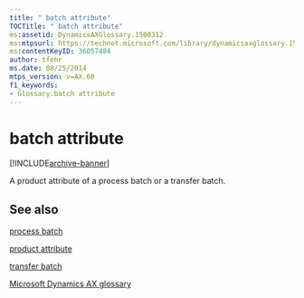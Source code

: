```yaml
---
title: " batch attribute"
TOCTitle: " batch attribute"
ms:assetid: DynamicsAXGlossary.1500312
ms:mtpsurl: https://technet.microsoft.com/library/dynamicsaxglossary.1500312(v=AX.60)
ms:contentKeyID: 36057484
author: tfehr
ms.date: 08/25/2014
mtps_version: v=AX.60
f1_keywords:
- Glossary.batch attribute
---
```


# batch attribute


[!INCLUDE[archive-banner](includes/archive-banner.md)]

A product attribute of a process batch or a transfer batch.

## See also

[process batch](process-batch.md)

[product attribute](product-attribute.md)

[transfer batch](transfer-batch.md)

[Microsoft Dynamics AX glossary](glossary/microsoft-dynamics-ax-glossary.md)

  



